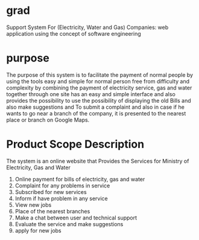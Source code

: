 # grad
Support System For (Electricity, Water   and Gas) Companies: web application using the concept of software engineering

# purpose
The purpose of this system is to facilitate the payment of normal people by using the tools easy and simple for normal person free from difficulty and 
complexity by combining the payment of electricity service, gas and water together through one site has an easy and simple interface and also provides 
the possibility to use the possibility of displaying the old Bills and also make suggestions and To submit a complaint and also in case if he wants to 
go near a branch of the company, it is presented to the nearest place or branch on Google Maps.  

# Product Scope Description 
The system is an online website that Provides the Services for 
Ministry of Electricity, Gas and Water 
1.	Online payment for bills of electricity, gas and water 
2.	Complaint for any problems in service 
3.	Subscribed for new services 
4.	Inform if have problem in any service   
5.	View new jobs 
6.	Place of the nearest branches 
7.	Make a chat between user and technical support 
8.	Evaluate the service and make suggestions
9.  apply for new jobs  
